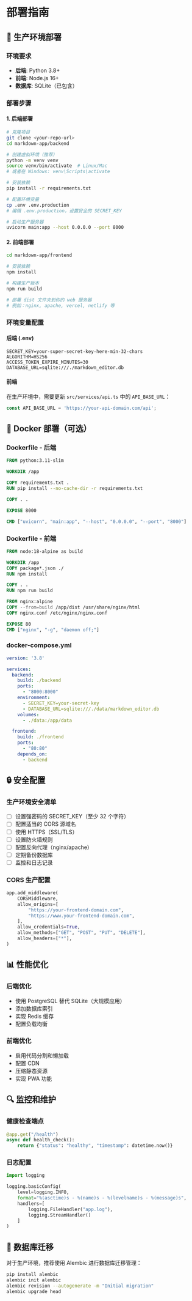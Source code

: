# 部署指南

## 🚀 生产环境部署

### 环境要求

- **后端**: Python 3.8+ 
- **前端**: Node.js 16+
- **数据库**: SQLite（已包含）

### 部署步骤

#### 1. 后端部署

```bash
# 克隆项目
git clone <your-repo-url>
cd markdown-app/backend

# 创建虚拟环境（推荐）
python -m venv venv
source venv/bin/activate  # Linux/Mac
# 或者在 Windows: venv\Scripts\activate

# 安装依赖
pip install -r requirements.txt

# 配置环境变量
cp .env .env.production
# 编辑 .env.production，设置安全的 SECRET_KEY

# 启动生产服务器
uvicorn main:app --host 0.0.0.0 --port 8000
```

#### 2. 前端部署

```bash
cd markdown-app/frontend

# 安装依赖
npm install

# 构建生产版本
npm run build

# 部署 dist 文件夹到你的 web 服务器
# 例如：nginx, apache, vercel, netlify 等
```

### 环境变量配置

#### 后端 (.env)
```env
SECRET_KEY=your-super-secret-key-here-min-32-chars
ALGORITHM=HS256
ACCESS_TOKEN_EXPIRE_MINUTES=30
DATABASE_URL=sqlite:///./markdown_editor.db
```

#### 前端
在生产环境中，需要更新 `src/services/api.ts` 中的 `API_BASE_URL`：

```typescript
const API_BASE_URL = 'https://your-api-domain.com/api';
```

## 🔧 Docker 部署（可选）

### Dockerfile - 后端

```dockerfile
FROM python:3.11-slim

WORKDIR /app

COPY requirements.txt .
RUN pip install --no-cache-dir -r requirements.txt

COPY . .

EXPOSE 8000

CMD ["uvicorn", "main:app", "--host", "0.0.0.0", "--port", "8000"]
```

### Dockerfile - 前端

```dockerfile
FROM node:18-alpine as build

WORKDIR /app
COPY package*.json ./
RUN npm install

COPY . .
RUN npm run build

FROM nginx:alpine
COPY --from=build /app/dist /usr/share/nginx/html
COPY nginx.conf /etc/nginx/nginx.conf

EXPOSE 80
CMD ["nginx", "-g", "daemon off;"]
```

### docker-compose.yml

```yaml
version: '3.8'

services:
  backend:
    build: ./backend
    ports:
      - "8000:8000"
    environment:
      - SECRET_KEY=your-secret-key
      - DATABASE_URL=sqlite:///./data/markdown_editor.db
    volumes:
      - ./data:/app/data

  frontend:
    build: ./frontend
    ports:
      - "80:80"
    depends_on:
      - backend
```

## 🔒 安全配置

### 生产环境安全清单

- [ ] 设置强密码的 SECRET_KEY（至少 32 个字符）
- [ ] 配置适当的 CORS 源域名
- [ ] 使用 HTTPS（SSL/TLS）
- [ ] 设置防火墙规则
- [ ] 配置反向代理（nginx/apache）
- [ ] 定期备份数据库
- [ ] 监控和日志记录

### CORS 生产配置

```python
app.add_middleware(
    CORSMiddleware,
    allow_origins=[
        "https://your-frontend-domain.com",
        "https://www.your-frontend-domain.com",
    ],
    allow_credentials=True,
    allow_methods=["GET", "POST", "PUT", "DELETE"],
    allow_headers=["*"],
)
```

## 📊 性能优化

### 后端优化
- 使用 PostgreSQL 替代 SQLite（大规模应用）
- 添加数据库索引
- 实现 Redis 缓存
- 配置负载均衡

### 前端优化
- 启用代码分割和懒加载
- 配置 CDN
- 压缩静态资源
- 实现 PWA 功能

## 🔍 监控和维护

### 健康检查端点

```python
@app.get("/health")
async def health_check():
    return {"status": "healthy", "timestamp": datetime.now()}
```

### 日志配置

```python
import logging

logging.basicConfig(
    level=logging.INFO,
    format="%(asctime)s - %(name)s - %(levelname)s - %(message)s",
    handlers=[
        logging.FileHandler("app.log"),
        logging.StreamHandler()
    ]
)
```

## 🔄 数据库迁移

对于生产环境，推荐使用 Alembic 进行数据库迁移管理：

```bash
pip install alembic
alembic init alembic
alembic revision --autogenerate -m "Initial migration"
alembic upgrade head
```
